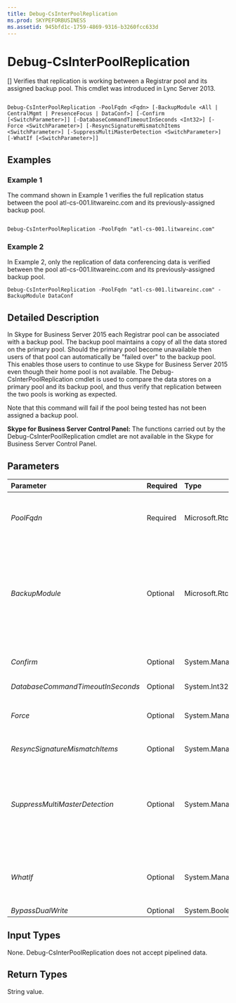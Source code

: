 ```yaml
---
title: Debug-CsInterPoolReplication
ms.prod: SKYPEFORBUSINESS
ms.assetid: 945bfd1c-1759-4869-9316-b3260fcc633d
---
```



# Debug-CsInterPoolReplication
[]
Verifies that replication is working between a Registrar pool and its assigned backup pool. This cmdlet was introduced in Lync Server 2013.
  
    
    


```

Debug-CsInterPoolReplication -PoolFqdn <Fqdn> [-BackupModule <All | CentralMgmt | PresenceFocus | DataConf>] [-Confirm [<SwitchParameter>]] [-DatabaseCommandTimeoutInSeconds <Int32>] [-Force <SwitchParameter>] [-ResyncSignatureMismatchItems <SwitchParameter>] [-SuppressMultiMasterDetection <SwitchParameter>] [-WhatIf [<SwitchParameter>]]

```


## Examples
<a name="Examples"> </a>


### Example 1

The command shown in Example 1 verifies the full replication status between the pool atl-cs-001.litwareinc.com and its previously-assigned backup pool.
  
    
    

```

Debug-CsInterPoolReplication -PoolFqdn "atl-cs-001.litwareinc.com"
```


### Example 2

In Example 2, only the replication of data conferencing data is verified between the pool atl-cs-001.litwareinc.com and its previously-assigned backup pool.
  
    
    

```
Debug-CsInterPoolReplication -PoolFqdn "atl-cs-001.litwareinc.com" -BackupModule DataConf
```


## Detailed Description
<a name="DetailedDescription"> </a>

In Skype for Business Server 2015 each Registrar pool can be associated with a backup pool. The backup pool maintains a copy of all the data stored on the primary pool. Should the primary pool become unavailable then users of that pool can automatically be "failed over" to the backup pool. This enables those users to continue to use Skype for Business Server 2015 even though their home pool is not available. The Debug-CsInterPoolReplication cmdlet is used to compare the data stores on a primary pool and its backup pool, and thus verify that replication between the two pools is working as expected.
  
    
    
Note that this command will fail if the pool being tested has not been assigned a backup pool.
  
    
    
 **Skype for Business Server Control Panel:** The functions carried out by the Debug-CsInterPoolReplication cmdlet are not available in the Skype for Business Server Control Panel.
  
    
    

## Parameters
<a name="DetailedDescription"> </a>



|**Parameter**|**Required**|**Type**|**Description**|
|:-----|:-----|:-----|:-----|
| _PoolFqdn_ <br/> |Required  <br/> |Microsoft.Rtc.Management.Deploy.Fqdn  <br/> |Fully qualified domain name of the primary pool being tested. For example:  <br/>  `-PoolFqdn "atl-cs-001.litwareinc.com"` <br/> |
| _BackupModule_ <br/> |Optional  <br/> |Microsoft.Rtc.Management.Hadr.InterPoolReplication.BackupModules  <br/> |Enables administrators to specify the data store to be verified. Allowed values are:  <br/> All  <br/> CentralMgmt  <br/> PresenceFocus  <br/> DataConf  <br/> The default value is All.  <br/> |
| _Confirm_ <br/> |Optional  <br/> |System.Management.Automation.SwitchParameter  <br/> |Prompts you for confirmation before executing the command.  <br/> |
| _DatabaseCommandTimeoutInSeconds_ <br/> |Optional  <br/> |System.Int32  <br/> |PARAMVALUE: Int32  <br/> |
| _Force_ <br/> |Optional  <br/> |System.Management.Automation.SwitchParameter  <br/> |Suppresses the display of any non-fatal error message that might occur when running the command.  <br/> |
| _ResyncSignatureMismatchItems_ <br/> |Optional  <br/> |System.Management.Automation.SwitchParameter  <br/> |PARAMVALUE: SwitchParameter  <br/> |
| _SuppressMultiMasterDetection_ <br/> |Optional  <br/> |System.Management.Automation.SwitchParameter  <br/> |When included in the command, Debug-CsInterPoolReplication will not verify whether or not the pool is part of a multi-master replication configuration before beginning its verification checks.  <br/> |
| _WhatIf_ <br/> |Optional  <br/> |System.Management.Automation.SwitchParameter  <br/> |Describes what would happen if you executed the command without actually executing the command.  <br/> |
| _BypassDualWrite_ <br/> |Optional  <br/> |System.Boolean  <br/> |PARAMVALUE: $true | $false  <br/> |
   

## Input Types
<a name="InputTypes"> </a>

None. Debug-CsInterPoolReplication does not accept pipelined data.
  
    
    

## Return Types
<a name="ReturnTypes"> </a>

String value.
  
    
    

